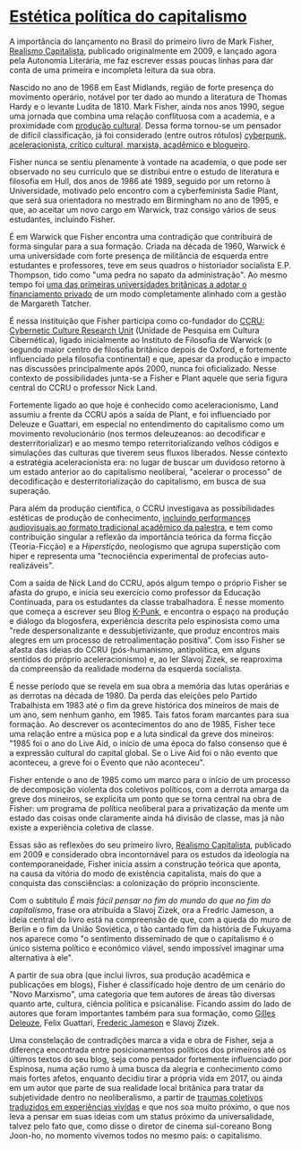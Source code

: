 
# [Estética política do capitalismo](https://www.mabuse.art.br/post/est%C3%A9tica-pol%C3%ADtica-do-capitalismo)

A importância do lançamento no Brasil do primeiro livro de Mark Fisher, [Realismo Capitalista](https://autonomialiteraria.com.br/loja/teoria-politica/realismo-capitalista/), publicado originalmente em 2009, e lançado agora pela Autonomia Literária, me faz escrever essas poucas linhas para dar conta de uma primeira e incompleta leitura da sua obra.  

Nascido no ano de 1968 em East Midlands, região de forte presença do movimento operário, notável por ter dado ao mundo a literatura de Thomas Hardy e o levante Ludita de 1810. Mark Fisher, ainda nos anos 1990, segue uma jornada que combina uma relação conflituosa com a academia, e a proximidade com [produção cultural](https://www.thewire.co.uk/news/45139/mark-fisher-1968-201). Dessa forma tornou-se um pensador de difícil classificação, já foi considerado (entre outros rótulos) [cyberpunk, aceleracionista, crítico cultural, marxista, acadêmico e blogueiro](https://jacobin.com.br/2020/07/contra-o-fim-da-historia/).

Fisher nunca se sentiu plenamente à vontade na academia, o que pode ser observado no seu currículo que se distribui entre o estudo de literatura e filosofia em Hull, dos anos de 1986 até 1989, seguido por um retorno à Universidade, motivado pelo encontro com a cyberfeminista Sadie Plant, que será sua orientadora no mestrado em Birmingham no ano de 1995, e que, ao aceitar um novo cargo em Warwick, traz consigo vários de seus estudantes, incluindo Fisher.

É em Warwick que Fisher encontra uma contradição que contribuirá de forma singular para a sua formação. Criada na década de 1960, Warwick é uma universidade com forte presença de militância de esquerda entre estudantes e professores, teve em seus quadros o historiador socialista E.P. Thompson, tido como "uma pedra no sapato da administração". Ao mesmo tempo foi [uma das primeiras universidades britânicas a adotar o financiamento privado](https://www.tandfonline.com/doi/abs/10.1080/08985628900000018) de um modo completamente alinhado com a gestão de Margareth Tatcher.

É nessa instituição que Fisher participa como co-fundador do [CCRU: Cybernetic Culture Research Unit](http://energyflashbysimonreynolds.blogspot.com/2009/11/renegade-academia-cybernetic-culture.html) (Unidade de Pesquisa em Cultura Cibernética), ligado inicialmente ao Instituto de Filosofia de Warwick (o segundo maior centro de filosofia britânico depois de Oxford, e fortemente influenciado pela filosofia continental) e que, apesar da produção e impacto nas discussões principalmente após 2000, nunca foi oficializado. Nesse contexto de possibilidades junta-se a Fisher e Plant aquele que seria figura central do CCRU o professor Nick Land.

Fortemente ligado ao que hoje é conhecido como aceleracionismo, Land assumiu a frente da CCRU após a saída de Plant, e foi influenciado por Deleuze e Guattari, em especial no entendimento do capitalismo como um movimento revolucionário (nos termos deleuzeanos: ao decodificar e desterritorializar) e ao mesmo tempo reterritorializando velhos códigos e simulações das culturas que tiverem seus fluxos liberados. Nesse contexto a estratégia aceleracionista era: no lugar de buscar um duvidoso retorno à um estado anterior ao do capitalismo neoliberal, "acelerar o processo" de decodificação e desterritorialização do capitalismo, em busca de sua superação.

Para além da produção científica, o CCRU investigava as possibilidades estéticas de produção de conhecimento, [incluindo performances audiovisuais ao formato tradicional acadêmico da palestra](http://energyflashbysimonreynolds.blogspot.com/2009/11/renegade-academia-cybernetic-culture.html), e tem como contribuição singular a reflexão da importância teórica da forma ficção (Teoria-Ficção) e a *Hiperstição*, neologismo que agrupa superstição com hiper e representa uma "tecnociência experimental de profecias auto-realizáveis".

Com a saída de Nick Land do CCRU, após algum tempo o próprio Fisher se afasta do grupo, e inicia seu exercício como professor da Educação Continuada, para os estudantes da classe trabalhadora. É nesse momento que começa a escrever seu Blog [K-Punk](http://k-punk.abstractdynamics.org/), e encontra o espaço na produção e diálogo da blogosfera, experiência descrita pelo espinosista como uma "rede despersonalizante e dessubjetivizante, que produz encontros mais alegres em um processo de retroalimentação positiva”. Com isso Fisher se afasta das ideias do CCRU (pós-humanismo, antipolítica, em alguns sentidos do próprio aceleracionismo) e, ao ler Slavoj Zizek, se reaproxima da compreensão da realidade moderna da esquerda socialista.

É nesse período que se revela em sua obra a memória das lutas operárias e as derrotas na década de 1980. Da perda das eleições pelo Partido Trabalhista em 1983 até o fim da greve histórica dos mineiros de mais de um ano, sem nenhum ganho, em 1985. Tais fatos foram marcantes para sua formação. Ao descrever os acontecimentos do ano de 1985, Fisher tece uma relação entre a música pop e a luta sindical da greve dos mineiros: "1985 foi o ano do Live Aid, o início de uma época do falso consenso que é a expressão cultural do capital global. Se o Live Aid foi o não evento que aconteceu, a greve foi o Evento que não aconteceu".

Fisher entende o ano de 1985 como um marco para o início de um processo de decomposição violenta dos coletivos políticos, com a derrota amarga da greve dos mineiros, se explicita um ponto que se torna central na obra de Fisher: um programa de política neoliberal para a privatização da mente um estado das coisas onde claramente ainda há divisão de classe, mas já não existe a experiência coletiva de classe.

Essas são as reflexões do seu primeiro livro, [Realismo Capitalista](https://autonomialiteraria.com.br/loja/teoria-politica/realismo-capitalista/), publicado em 2009 e considerado obra incontornável para os estudos da ideologia na contemporaneidade, Fisher inicia assim a construção teórica que aponta, na causa da vitória do modo de existência capitalista, mais do que a conquista das consciências: a colonização do próprio inconsciente.

Com o subtítulo *É mais fácil pensar no fim do mundo do que no fim do capitalismo*, frase ora atribuída a Slavoj Zizek, ora a Fredric Jameson, a ideia central do livro está na compreensão de que, com a queda do muro de Berlin e o fim da União Soviética, o tão cantado fim da história de Fukuyama nos aparece como "o sentimento disseminado de que o capitalismo é o único sistema político e econômico viável, sendo impossível imaginar uma alternativa à ele".

A partir de sua obra (que inclui livros, sua produção acadêmica e publicações em blogs), Fisher é classificado hoje dentro de um cenário do "Novo Marxismo", uma categoria que tem autores de áreas tão diversas quanto arte, cultura, ciência política e psicanálise. Ficando assim do lado de autores que foram importantes também para sua formação, como [Gilles Deleuze](https://youtu.be/6Her0PEsMao), Felix Guattari, [Frederic Jameson](https://truthout.org/articles/capitalism-the-infernal-machine-an-interview-with-fredric-jameson/) e Slavoj Zizek.

Uma constelação de contradições marca a vida e obra de Fisher, seja a diferença encontrada entre posicionamentos políticos dos primeiros até os últimos textos do seu blog, seja como pensador fortemente influenciado por Espinosa, numa ação rumo à uma busca da alegria e conhecimento como mais fortes afetos, enquanto decidiu tirar a própria vida em 2017, ou ainda em um autor que parte de sua realidade local britânica para tratar da subjetividade dentro no neoliberalismo, a partir de [traumas coletivos traduzidos em experiências vividas](https://www.jacobinmag.com/2017/01/mark-fisher-capitalist-realism-vampire-castle/) e que nos soa muito próximo, o que nos leva a pensar em suas ideias com um status próximo da universalidade, talvez pelo fato que, como disse o diretor de cinema sul-coreano Bong Joon-ho, no momento vivemos todos no mesmo país: o capitalismo.